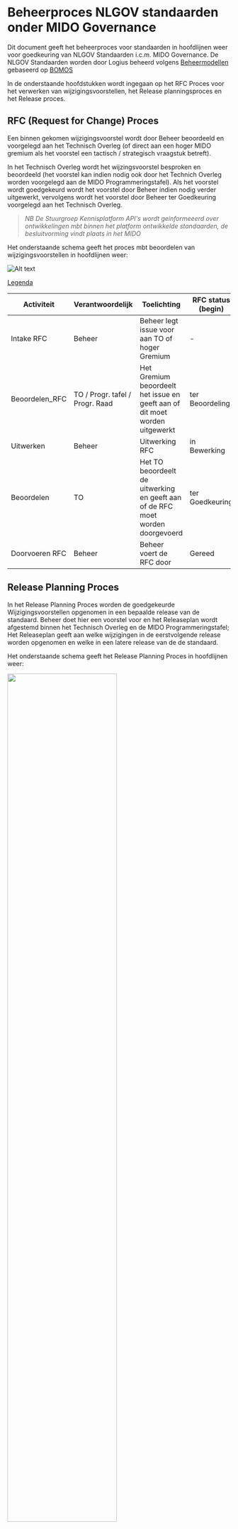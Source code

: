# Beheerproces NLGOV standaarden onder MIDO Governance

Dit document geeft het beheerproces voor standaarden in hoofdlijnen weer voor goedkeuring van NLGOV Standaarden i.c.m. MIDO Governance.
De NLGOV Standaarden worden door Logius beheerd volgens [Beheermodellen](https://github.com/Logius-standaarden) gebaseerd op [BOMOS](https://www.logius.nl/domeinen/infrastructuur/bomos) 

In de onderstaande hoofdstukken wordt ingegaan op het RFC Proces voor het verwerken van wijzigingsvoorstellen, het Release planningsproces en het Release proces.


## RFC (Request for Change)  Proces 

Een binnen gekomen wijzigingsvoorstel wordt door Beheer beoordeeld en voorgelegd aan het Technisch Overleg (of direct aan een hoger MIDO gremium als het voorstel een tactisch / strategisch vraagstuk betreft).

In het Technisch Overleg wordt het wijzingsvoorstel besproken en beoordeeld (het voorstel kan indien nodig ook door het Technich Overleg worden voorgelegd aan de MIDO Programmeringstafel).
Als het voorstel wordt goedgekeurd wordt het voorstel door Beheer indien nodig verder uitgewerkt, vervolgens wordt het voorstel door Beheer ter Goedkeuring voorgelegd aan het Technisch Overleg.

> _NB De Stuurgroep Kennisplatform API's wordt geinformeeerd over ontwikkelingen mbt binnen het platform ontwikkelde standaarden, de besluitvorming vindt plaats in het MIDO_

Het onderstaande schema geeft het proces mbt beoordelen van wijzigingsvoorstellen in hoofdlijnen weer:

![Alt text](./media/mido_rfc_release_rfc.svg)

[Legenda](#bijlage-bpmn-legenda)



|Activiteit | Verantwoordelijk | Toelichting | RFC status (begin)| RFC status (eind)
|----|----|----|---|---|
|Intake RFC|Beheer|Beheer legt issue voor aan TO of hoger Gremium | - | ter Beoordeling|
|Beoordelen_RFC|TO / Progr. tafel / Progr. Raad|Het Gremium beoordeelt het issue en geeft aan of dit moet worden uitgewerkt|ter Beoordeling | in Bewerking |
|Uitwerken|Beheer| Uitwerking RFC  |in Bewerking | ter Goedkeuring|
|Beoordelen|TO | Het TO beoordeelt de uitwerking en geeft aan of de RFC moet worden doorgevoerd |ter Goedkeuring | Gereed |
|Doorvoeren RFC| Beheer|  Beheer voert de RFC door  |Gereed  | Klaar voor release|


## Release Planning Proces

In het Release Planning Proces worden de goedgekeurde Wijzigingsvoorstellen opgenomen in een bepaalde release van de standaard. Beheer doet hier een voorstel voor en het Releaseplan wordt afgestemd binnen het Technisch Overleg en de MIDO Programmeringstafel; Het Releaseplan geeft aan welke wijzigingen in de eerstvolgende release worden opgenomen en welke in een latere release van de de standaard. 

Het onderstaande schema geeft het Release Planning Proces in hoofdlijnen weer:

<img src="./media/mido_releaseplan.svg" width="70%" >

[Legenda](#bijlage-bpmn-legenda)

|Activiteit | Verantwoordelijk | Toelichting | Releaseplan status (begin)|  Releaseplan status (eind)|
|----|----|----|---|---|
|Opstellen Releaseplan voorstel|Beheer | Goedgekeurde RFC's worden gebundeld in een voorstel voor een nieuwe release van de standaard| - |ter Beoordeling|
|Beoordelen Releaseplan voorstel|TO|Het TO beoordeelt het releaseplan |ter Beoordeling | TO:Goedgekeurd
|Beoordelen Releaseplan voorstel| Programmeringstafel| Programmeringstafel beoordeelt het releaseplan |TO:Goedgekeurd | PT:Goedgekeurd
|Publiceren Releaseplan | Beheer| releaseplan wordt gepubliceerd| PT:Goedgekeurd | Gepubliceerd|

> _NB Het Releaseplan wordt aan de Programmeringstafel ter beoordeling aangeboden wanneer het plan tactische/strategische vragen met zich mee brengt_

## Release Proces

In het Releaseproces wordt een volgende release van de standaard samengesteld door Beheer conform het Releaseplan.
De nieuwe versie wordt vervolgens publiek geconsulteerd, en de resultaten van de consultatie worden besproken in het Technisch Overleg en verwerkt. De definitieve release wordt vervolgens voor vaststelling geagendeerd bij de MIDO Programmeringstafel (bij een major/minor wijziging) en bij de Programmeringsraad (alleen bij major wijzigingen). 
Na Goedkeuring wordt de standaard door Beheer gepubliceerd.


![Alt text](./media/mido_rfc_release_kpapi.svg)


[Legenda](#bijlage-bpmn-legenda)

|Activiteit | Verantwoordelijk | Toelichting | Release status (begin) | Release status (eind)| Release status (document) |
|----|----|----|---| ---|---|
|Samenstellen_Release|Beheer | Conform de releaseplanning worden goedgekeurde RFC's gebundeld in een nieuwe release van de standaard | - |in Consultatie | __Document:__ Consultatie versie <BR> __Governance:__ _|
|Publieke_Consultatie|Beheer| De Release wordt publiek geconsulteerd en reacties worden verzameld en voorgelegd aan TO |in Consultatie | ter Goedkeuring| __Document:__ Consultatie versie <BR> __Governance:__ _|
|Beoordelen Consultatie|TO| Het TO beoordeelt de resultaten van de consultatie en geeft aan welke eventuele aanpassingen nodig zijn |ter Goedkeuring | TO:Release_ Goedgekeurd| __Document:__ Consultatie versie <BR> __Governance:__ TO:Release_Goedgekeurd
|Samenstellen Definitieve Release | Beheer | Samenstellen definitieve release | TO:Release_ Goedgekeurd | ter Vaststelling|__Document:__ Versie ter vaststelling <BR> __Governance:__ TO:Release_Goedgekeurd |
|Agenderen Release | Beheer   | Agenderen MIDO | ter Vaststelling | ter Vaststelling |__Document:__ Versie ter vaststelling  <BR> __Governance:__  TO:Release_Goedgekeurd <BR>| 
|Goedkeuren Release | MIDO Programmerings tafel  |Beoordelen release (major/minor) - minor versies worden door de programmeringstafel vastgesteld, major versies gaan bij een posititief advies van de tafel door naar de programmeringsraad voor vaststelling | (ter Vaststelling) TO:Release_ Goedgekeurd | PT:Release_ Goedgekeurd  | __Document:__ Versie ter vaststelling  <BR> __Governance:__  TO:Release_Goedgekeurd <BR> PT:Release_Goedgekeurd | 
|Goedkeuren Release | MIDO Programmerings raad |Beoordelen release (major) | (ter Vaststelling) PT:Release_ Goedgekeurd | PR:Release_ Goedgekeurd| __Document:__ Versie ter vaststelling  <BR> __Governance:__  TO:Release_Goedgekeurd <BR> PT:Release_ Goedgekeurd <BR> PR:Release_ Goedgekeurd |  |
|Publicatie | Beheer | Publiceren van de release en release notes | PT/PR:Release_ Goedgekeurd | Vastgesteld | __Document:__ Vastgesteld  <BR> __Governance:__  TO:Release_Goedgekeurd <BR>  PT:Release_Goedgekeurd <BR> PR:Release_Goedgekeurd | 

## SOTD voorbeeld:

Zie als voorbeeld van de State of this document de onderstaande tabel:

| Organization / Committee                                     | Version number                                               | Official status                                              | Date       |
| ------------------------------------------------------------ | ------------------------------------------------------------ | ------------------------------------------------------------ | ---------- |
| [Forum Standaardisatie](https://www.forumstandaardisatie.nl/open-standaarden/rest-api-design-rules) | [1.0]( https://gitdocumentatie.logius.nl/publicatie/api/adr/1.0) | reported                                                     | 15-10-2019 |
| [Forum Standaardisatie](https://www.forumstandaardisatie.nl/open-standaarden/rest-api-design-rules) | [1.0]( https://gitdocumentatie.logius.nl/publicatie/api/adr/1.0) | ['comply of explain' standard (mandatory open standard)](https://gitdocumentatie.logius.nl/publicatie/api/adr/) | 09-07-2020 |
| [Working group](https://github.com/Geonovum/KP-APIs/tree/03d7fd61b3f25eef5d3242c7beee688e0d2d9623/overleggen/Werkgroep%20API%20design%20rules/Verslagen/20230905) | [2.0.0-rc.1](https://gitdocumentatie.logius.nl/publicatie/api/adr/2.0.0-rc.1/) | working version / final draft by 'Working Group'             | 05-09-2023 |
| [KP API Steering committee](https://github.com/Geonovum/KP-APIs/tree/master/overleggen/Stuurgroep/Verslagen) | [2.0.0-rc.1](https://gitdocumentatie.logius.nl/publicatie/api/adr/2.0.0-rc.1/) | approved consultation version / adopted by 'KP API'          | 21-09-2024 |
| [MIDO programmeringstafel](https://pgdi.nl/groups/view/c9a77467-7118-42c4-ad27-d0da773bc7dc/programmeringstafels-en-financiele-commissie-pgdi/files/82ac7589-ce2a-4c39-aabd-99eb9a6cf43a) | [2.0.0-rc.2](https://gitdocumentatie.logius.nl/publicatie/api/adr/2.0.0-rc.2) | release candidate 2 / definitief concept                     | 14-02-2024 |
| [MIDO PGDI Committee](https://pgdi.nl/groups/view/fa975d80-05e2-4f9e-89d6-6a053295c97b/programmeringsraad-gdi/files) | [2.0.0-rc.2](https://gitdocumentatie.logius.nl/publicatie/api/adr/2.0.0-rc.2) | definitive version / approved by 'PGDI'                      | 07-03-2024 |
| [Forum Standaardisatie](https://www.forumstandaardisatie.nl/open-standaarden/rest-api-design-rules) | [2.0.0-rc.2](https://gitdocumentatie.logius.nl/publicatie/api/adr/2.0.0-rc.2) | reported                                                     | 25-01-2024 |
| [Forum Standaardisatie](https://www.forumstandaardisatie.nl/open-standaarden/rest-api-design-rules) | [2.0.0](https://gitdocumentatie.logius.nl/publicatie/api/adr/2.0.0) | intake pending                                               | 18-04-2024 |
| [Forum Standaardisatie](https://www.forumstandaardisatie.nl/open-standaarden/rest-api-design-rules) | [2.0.0](https://gitdocumentatie.logius.nl/publicatie/api/adr/2.0.0) | definitive version / approved by Forum Standaardisatie       | tbd        |



## Bijlage Begrippenlijst

### 1. Gremium
**Gremium**: Een formeel overlegorgaan of comité waarin beslissingen worden genomen of adviezen worden gegeven over specifieke onderwerpen, in deze context de besluitvorming en coordinatie rondom de infrastructuur en digitale ontwikkeling van de Digitale Overheid.

### 2. KPAPI (Kennisplatform API)
**KPAPI (Kennisplatform API)**: Het Kennisplatform API is een open platform, waar overheden, marktpartijen, gebruikers en aanbieders samen werken aan een Nederlandse API strategie en alles wat daarbij komt kijken. Hiernaast is er ook een stuurgroep van deze platform en die heeft een adviserende rol in geval van de normatieve standaarden die onder MIDO governance vallen. De stuurgroep wordt geinformeerd over ontwikkelingen en de besluitvorming vind vervolgens plaats in het MIDO.

### 3. Major change
**Major change**: Een major change is een grote wijziging en wordt bij de definitieve release voor vaststelling zowel geagendeerd bij de MIDO Programmeringstafel als bij de MIDO Programmeringsraad. Grote wijzigingen worden alleen geagendeerd bij de Programmeringsraad en kleine wijzigingen niet (minor changes).

### 4. MIDO (Meerjarenprogramma Infrastructuur Digitale Overheid)
**MIDO (Meerjarenprogramma Infrastructuur Digitale Overheid)**: Het MIDO is een samenwerkingsprogramma van overheden en publieke dienstverleners dat gericht is op de modernisering en gezamenlijke governance van de Generieke Digitale Infrastructuur (GDI), met als doel veilige, toegankelijke en betrouwbare digitale publieke dienstverlening te waarborgen.

### 5. MIDO Programmeringstafel
**MIDO Programmeringstafel**: Het programmeringstafel is een inhoudelijke voorbereiding, overleg en afstemming van plannen tussen betrokken partijen binnen het MIDO programma.

### 6. MIDO Programmeringsraad
**MIDO Programmeringsraad**: De programmeringsraad is een beslissend orgaan, waarin de strategische besluitvorming en goedkeuring van plannen en dergelijke dingen plaatsvinden binnen het MIDO programma.

### 7. Minor change
**Minor change**: Een minor change is een kleine wijziging en wordt bij de definitieve release voor vaststelling alleen geagendeerd bij het MIDO Programmeringstafel.

### 8. Release planningsproces
**Release planningsproces**: In het Release Planning Proces worden de goedgekeurde Wijzigingsvoorstellen opgenomen in een bepaalde release van de standaard.

### 9. Release proces
**Release proces**: In het Releaseproces wordt een volgende release van de standaard samengesteld door Beheer conform het Releaseplan.

### 10. RFC (Request for Change)
**RFC (Request for Change)**: Het RFC is een binnen gekomen wijzigingsvoorstel dat door Beheer wordt beoordeeld en voorgelegd aan het Technisch Overleg (of direct aan een hoger Stuurgroep/MIDO gremium als het voorstel een tactisch / strategisch vraagstuk betreft).

### 11. TO (Technisch Overleg)
**TO (Technisch Overleg)**: Het technisch overleg bespreekt actuele vraagstukken en ontwikkelingen rondom een bepaald standaard en beoordeelt wijzigingen aan de standaard. 

## Bijlage Statussen


### RFC Status

|Status  | Toelichting | 
|----|----|
| Afgewezen | Het voorstel is afgewezen en kan opnieuw in behandeling worden genomen na aanpassing. |
| Gereed | Het voorstel is aangenomen en kan worden doorgevoerd. |
| In bewerking | Het voorstel is in bewerking bij de beheerorganisatie.| 
| In onderzoek | Ter voorbereiding van uitwerking is onderzoek nodig. |
| Klaar voor release | Het voorstel is verwerkt en klaar voor de volgende release.|
| Ter goedkeuring | Het voorstel is uitgewerkt en wordt ter goedkeuring aangeboden.|
| Uitwerking door derden | Het voorstel wacht op uitwerking door een externe partij. |
> Zie ook [https://github.com/Logius-standaarden/Digikoppeling-Algemeen/labels](https://github.com/Logius-standaarden/Digikoppeling-Algemeen/labels)

### Release Status

|Status  | Toelichting | 
|----|----|
| in Consultatie | Release aangeboden voor consultatie |
| ter Goedkeuring | Release aangeboden voor Goedkeuring |
| TO:Release_ Goedgekeurd | Release goedgekeurd door TO |
| ter Vaststelling | Release aangeboden voor vaststelling |
| PT:Release_ Goedgekeurd | Release goedgekeurd door Programmeringstafel |
| PR:Release_ Goedgekeurd | Release goedgekeurd door Programmeringsraad |
| Vastgesteld | Release vastgesteld |


## Bijlage BPMN Legenda

![Legenda](./media/BPMN%20Symbolen%20afbeelding.PNG)


